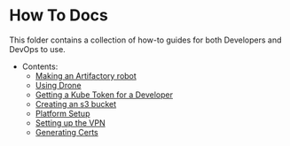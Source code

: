 # How To Docs
This folder contains a collection of how-to guides for both Developers and DevOps to use.

- Contents:
  - [Making an Artifactory robot](artifact-robot.md)
  - [Using Drone](drone-how-to.md)
  - [Getting a Kube Token for a Developer](onboarding.md)
  - [Creating an s3 bucket](s3-provisioning.md)
  - [Platform Setup](platform_setup.md)
  - [Setting up the VPN](vpn.md)
  - [Generating Certs](ca_tls.md)
